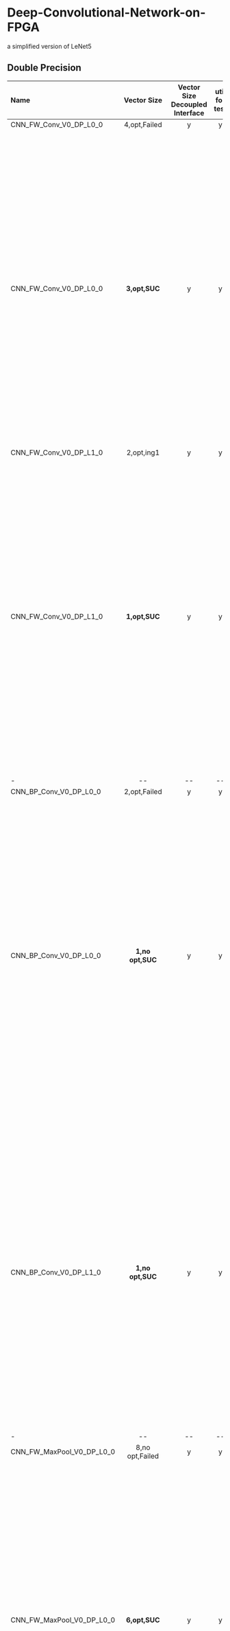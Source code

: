 # Deep-Convolutional-Network-on-FPGA
a simplified version of LeNet5

## Double Precision
|Name     |Vector Size|Vector Size Decoupled Interface|util for test|sim test|build hw|hw test|Preliminary Resource Usage|Final Resource Usage|
|:--------|:---------:|:-----------------------------:|:-----------:|:------:|:------:|:-----:|:-------------------------|:-------------------|
|CNN_FW_Conv_V0_DP_L0_0|4,opt,Failed|y|y| | | | |
|CNN_FW_Conv_V0_DP_L0_0|**3,opt,SUC**|y|y| |y|y|<ul><li>Logic utilization: 179955 / 297600 (60.47%)</li><li>LUT: 123671 / 297600 (41.56%)</li><li>Primary FFs: 163510 / 297600 (54.94%)</li><li>Multipliers (25x18): 1062 / 2016 (52.68%)</li><li>DSP blocks: 1062 / 2016 (52.68%)</li><li>Block memory (BRAM18): 611 / 2128 (28.71%)</li></ul>|<ul><li>Logic utilization: 151119 / 297600 (50.78%)</li><li>LUT: 114959 / 297600 (38.63%)</li><li>Primary FFs: 130923 / 297600 (43.99%)</li><li>Secondary FFs: 30416 / 297600 (10.22%)</li><li>Multipliers (25x18): 1059 / 2016 (52.53%)</li><li>DSP blocks: 1059 / 2016 (52.53%)</li><li>Block memory (BRAM18): 612 / 2128 (28.76%)</li></ul>|
|CNN_FW_Conv_V0_DP_L1_0|2,opt,ing1|y|y| | | | | |
|CNN_FW_Conv_V0_DP_L1_0|**1,opt,SUC**|y|y| |y|y|<ul><li>Logic utilization: 108726 / 297600 (36.530%)</li><li>LUT: 65900 / 297600 (22.14%)</li><li>Primary FFs: 92328 / 297600 (31.02%)</li><li>Multipliers (25x18): 362 / 2016 (17.96%)</li><li>DSP blocks: 362 / 2016 (17.96%)</li><li>Block memory (BRAM18): 443 / 2128 (20.82%)</li></ul>|<ul><li>Logic utilization: 88253 / 297600 (29.65%)</li><li>LUT: 61945 / 297600 (20.81%)</li><li>Primary FFs: 74239 / 297600 (24.95%)</li><li>Secondary FFs: 15916 / 297600 (5.35%)</li><li>Multipliers (25x18): 359 / 2016 (17.81%)</li><li>DSP blocks: 359 / 2016 (17.87%)</li><li>Block memory (BRAM18): 444 / 2128 (20.86%)</li></ul>|
|-|--|--|--|-|--|--|-|-|
|CNN_BP_Conv_V0_DP_L0_0|2,opt,Failed|y|y|**N**| | | | |
|CNN_BP_Conv_V0_DP_L0_0|**1,no opt,SUC**|y|y| |y|y|<ul><li>Logic utilization: 170196 / 297600 (57.19%)</li><li>LUT: 117895 / 297600 (39.62%)</li><li>Primary FFs: 152393 / 297600 (51.21%)</li><li>Multipliers (25x18): 500 / 2016 (24.80%)</li><li>DSP blocks: 500 / 2016 (24.80%)</li><li>Block memory (BRAM18): 1839 / 2128 (86.42%)</li></ul>|<ul><li>Logic utilization: 138172 / 297600 (46.43%)</li><li>LUT: 106894 / 297600 (35.92%)</li><li>Primary FFs: 120586 / 297600 (40.52%)</li><li>Secondary FFs: 29720 / 297600 (9.99%)</li><li>Multipliers (25x18): 500 / 2016 (24.80%)</li><li>DSP blocks: 500 / 2016 (24.80%)</li><li>Block memory (BRAM18): 1840 / 2128 (86.47%)</li></ul>|
|CNN_BP_Conv_V0_DP_L1_0|**1,no opt,SUC**|y|y| |y|y|<ul><li>Logic utilization: 165763 / 297600 (55.70%)</li><li>LUT: 114306 / 297600 (38.41%)</li><li>Primary FFs: 148937 / 297600 (50.05%)</li><li>Multipliers (25x18): 500 / 2016 (24.80%)</li><li>DSP blocks: 500 / 2016 (24.80%)</li><li>Block memory (BRAM18): 798 / 2128 (37.50%)</li></ul>|<ul><li>Logic utilization: 138747 / 297600 (46.62%)</li><li>LUT: 101849 / 297600 (34.22%)</li><li>Primary FFs: 121336 / 297600 (40.77%)</li><li>Secondary FFs: 25512 / 297600 (8.57%)</li><li>Multipliers (25x18): 500 / 2016 (24.80%)</li><li>DSP blocks: 500 / 2016 (24.80%)</li><li>Block memory (BRAM18): 799 / 2128 (37.55%)</li></ul>|
|-|--|--|--|-|--|--|-|-|
|CNN_FW_MaxPool_V0_DP_L0_0|8,no opt,Failed|y|y| | | | | |
|CNN_FW_MaxPool_V0_DP_L0_0|**6,opt,SUC**|y|y| |y|y|<ul><li>Logic utilization: 169030 / 297600 (56.80%)</li><li>LUT: 109708 / 297600 (36.86%)</li><li>Primary FFs: 148978 / 297600 (50.06%)</li><li>Multipliers (25x18): 552 / 2016 (27.38%)</li><li>DSP blocks: 552 / 2016 (27.38%)</li><li>Block memory (BRAM18): 507 / 2128 (23.83%)</li></ul>|<ul><li>Logic utilization: 132959 / 297600 (44.68%)</li><li>LUT: 101993 / 297600 (34.27%)</li><li>Primary FFs: 116100 / 297600 (39.01%)</li><li>Secondary FFs: 29911 / 297600 (10.05%)</li><li>Multipliers (25x18): 552 / 2016 (27.38%)</li><li>DSP blocks: 552 / 2016 (27.38%)</li><li>Block memory (BRAM18): 508 / 2128 (23.87%)</li></ul>|
|CNN_FW_MaxPool_V0_DP_L1_0|**8,opt,SUC**|y|y| |y|y|<ul><li>Logic utilization: 200661 / 297600 (67.43%)</li><li>LUT: 134813 / 297600 (45.30%)</li><li>Primary FFs: 179563 / 297600 (60.34%)</li><li>Multipliers (25x18): 736 / 2016 (36.51%)</li><li>DSP blocks: 736 / 2016 (36.51%)</li><li>Block memory (BRAM18): 533 / 2128 (25.05%)</li></ul>|<ul><li>Logic utilization: 158446 / 297600 (53.24%)</li><li>LUT: 124093 / 297600 (41.70%)</li><li>Primary FFs: 139704 / 297600 (46.94%)</li><li>Secondary FFs: 36574 / 297600 (12.29%)</li><li>Multipliers (25x18): 736 / 2016 (36.51%)</li><li>DSP blocks: 736 / 2016 (36.51%)</li><li>Block memory (BRAM18): 534 / 2128 (25.09%)</li></ul>|
|-|--|--|--|-|--|--|-|-|
|CNN_BP_MaxPool_V0_DP_L0_0|**12,opt,SUC**|y|y| |y|y|<ul><li>Logic utilization: 254351 / 297600 (85.47%)</li><li>LUT: 169009 / 297600 (56.79%)</li><li>Primary FFs: 230991 / 297600 (77.62%)</li><li>Multipliers (25x18): 1335 / 2016 (66.22%)</li><li>DSP blocks: 1335 / 2016 (66.22%)</li><li>Block memory (BRAM18): 625 / 2128 (29.37%)</li></ul>|<ul><li>Logic utilization: 193699 / 297600 (65.09%)</li><li>LUT: 155852 / 297600 (52.37%)</li><li>Primary FFs: 176356 / 297600 (59.26%)</li><li>Secondary FFs: 50631 / 297600 (17.01%)</li><li>Multipliers (25x18): 1335 / 2016 (66.22%)</li><li>DSP blocks: 1335 / 2016 (66.22%)</li><li>Block memory (BRAM18): 626 / 2128 (29.42%)</li></ul>|
|CNN_BP_MaxPool_V0_DP_L0_0|12,no opt,Failed|y|y| | | | | |
|CNN_BP_MaxPool_V0_DP_L1_0|**12,opt,SUC**|y|y| |y|y|<ul><li>Logic utilization: 254379 / 297600 (85.44%)</li><li>LUT: 168961 / 297600 (56.77%)</li><li>Primary FFs: 230918 / 297600 (77.59%)</li><li>Multipliers (25x18): 1335 / 2016 (66.22%)</li><li>DSP blocks: 1335 / 2016 (66.22%)</li><li>Block memory (BRAM18): 601 / 2128 (28.24%)</li></ul>|<ul><li>Logic utilization: 196810 / 297600 (66.13%)</li><li>LUT: 155137 / 297600 (52.13%)</li><li>Primary FFs: 179436 / 297600 (60.29%)</li><li>Secondary FFs: 47478 / 297600 (15.95%)</li><li>Multipliers (25x18): 1335 / 2016 (66.22%)</li><li>DSP blocks: 1335 / 2016 (66.22%)</li><li>Block memory (BRAM18): 602 / 2128 (28.29%)</li></ul>|
|CNN_BP_MaxPool_V0_DP_L1_0|12,no opt,Failed|y|y| | | | | |
|-|--|--|--|-|--|--|-|-|
|CNN_FW_Softmax_V0_DP_L3_0|**12,opt,SUC**|y|y| |y|y|<ul><li>Logic utilization: 241608 / 297600 (81.19%)</li><li>LUT: 159726 / 297600 (53.67%)</li><li>Primary FFs: 221208 / 297600 (74.33%)</li><li>Multipliers (25x18): 756 / 2016 (37.50%)</li><li>DSP blocks: 756 / 2016 (37.50%)</li><li>Block memory (BRAM18): 474 / 2128 (22.27%)</li></ul>|<ul><li>Logic utilization: 186172 / 297600 (62.56%)</li><li>LUT: 149216 / 297600 (50.14%)</li><li>Primary FFs: 167921 / 297600 (56.43%)</li><li>Secondary FFs: 50393 / 297600 (16.93%)</li><li>Multipliers (25x18): 756 / 2016 (37.50%)</li><li>DSP blocks: 756 / 2016 (37.50%)</li><li>Block memory (BRAM18): 475 / 2128 (22.32%)</li></ul>|
|-|--|--|--|-|--|--|-|-|
|CNN_BP_Softmax_V0_DP_L3_0|24,opt,Failed|y|y| | | | | |
|CNN_BP_Softmax_V0_DP_L3_0|**12,opt,SUC**|y|y| |y|y|<ul><li>Logic utilization: 189433 / 297600 (63.65%)</li><li>LUT: 109679 / 297600 (36.85%)</li><li>Primary FFs: 171678 / 297600 (57.69%)</li><li>Multipliers (25x18): 336 / 2016 (16.67%)</li><li>DSP blocks: 336 / 2016 (16.67%)</li><li>Block memory (BRAM18): 468 / 2128 (21.99%)</li></ul>|<ul><li>Logic utilization: 130485 / 297600 (43.85%)</li><li>LUT: 105249 / 297600 (35.37%)</li><li>Primary FFs: 114851 / 297600 (38.59%)</li><li>Secondary FFs: 19924 / 297600 (6.69%)</li><li>Multipliers (25x18): 336 / 2016 (16.67%)</li><li>DSP blocks: 336 / 2016 (16.67%)</li><li>Block memory (BRAM18): 469 / 2128 (22.04%)</li></ul>|


##discarded
|Name     |Vector Size|Vector Size Decoupled Interface|util for test|sim test|build hw|hw test|
|:--------|:---------:|:-----------------------------:|:-----------:|:------:|:------:|:-----:|
|CNN_FW_Conv_V0   |N/A|y|y|y|y|y|
|CNN_FW_Conv_V1 - Small|4,Failed;**3,SUC**|y|y|y|y|y|
|CNN_FW_Conv_V1 - Large|6,Failed;4,Failed;**3,SUC**|y|y| |y|y|
|CNN_FW_Conv_V2 - Small|3,SUC;6,Failed;**4,SUC**|y|y|y|y|y|
|CNN_FW_Conv_V2 - Large|6,Failed;**4,SUC**| | | | | |
|CNN_BP_Conv_V0|N/A|y|y|y|y|y|
|CNN_BP_Conv_V1 - Small|2,Failed;**1,SUC**|y|y|y|y|y|
|CNN_BP_Conv_V1 - Large|2,Failed;**1,SUC**|y|y|y|y|y|
|CNN_BP_Conv_V2 - Small|1,SUC;**2,SUC**|y|y|y|y|y|
|CNN_BP_Conv_V2 - Large|**2,SUC**|y|y| |y|y|
|CNN_FW_MaxPool_V0|N/A|y|y|y|y|y|
|CNN_FW_MaxPool_V1 - Small|**8,SUC**;12,ing|y|y|y|y|y|
|CNN_FW_MaxPool_V1 - Large|12,Failed;**8,SUC**|y|y| |y|y|
|CNN_BP_MaxPool_V0|N/A|y|y|y|y|y|
|CNN_BP_MaxPool_V1 - Small|**12,SUC**|y|y|y|y|y|
|CNN_BP_MaxPool_V1 - Large|**12,SUC**|y|y| |y|y|
|CNN_FW_Softmax_V0|Discarded.1| | | | | |
|CNN_FW_Softmax_V1|**12,SUC**|y|y|y|y|y|
|CNN_BP_Softmax_V0|Discarded.1| | | | | |
|CNN_BP_Softmax_V1|12,SUC;**24,SUC**|y|y|y|y|y|

